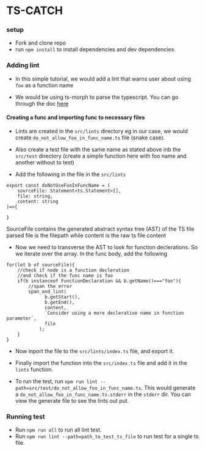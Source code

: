 # TS-CATCH

### setup

- Fork and clone repo
- run `npm install` to install dependencies and dev dependencies

### Adding lint

- In this simple tutorial, we would add a lint that warns user about using `foo` as a function name

- We would be using ts-morph to parse the typescript. You can go through the doc [here](https://ts-morph.com/)

#### Creating a func and importing func to necessary files

- Lints are created in the `src/lints` directory eg in our case, we would create `do_not_allow_foo_in_func_name.ts` file (snake case).

- Also create a test file with the same name as stated above inb the `src/test` directory (create a simple function here with foo name and another without to test)

- Add the following in the file in the `src/lints`

```
export const doNotUseFooInFuncName = (
    sourceFile: Statement<ts.Statement>[],
    file: string,
    content: string
)=>{

}

```

SourceFile contains the generated abstract syntax tree (AST) of the TS file parsed
file is the filepath
while content is the raw ts file content

- Now we need to transverse the AST to look for function declerations. So we iterate over the array.
  In the func body, add the following

```
for(let b of sourceFile){
    //check if node is a function decleration
    //and check if the func name is foo
    if(b instanceof FunctionDeclaration && b.getName()==="foo"){
        //span the error
        span_and_lint(
              b.getStart(),
              b.getEnd(),
              content,
              `Consider using a more declerative name in function parameter`,
              file
            );
    }
}

```

- Now inport the file to the `src/lints/index.ts` file, and export it.
- Finally import the function into the `src/index.ts` file and add it in the `lints` function.

- To run the test, run `npm run lint --path=src/test/do_not_allow_foo_in_func_name.ts`. This would generate a `do_not_allow_foo_in_func_name.ts.stderr` in the `stderr` dir. You can view the generate file to see the lints out put.

### Running test

- Run `npm run all` to run all lint test.
- Run `npm run lint --path=path_to_test_ts_file` to run test for a single ts file.
